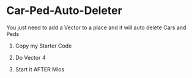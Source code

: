 # Car-Ped-Auto-Deleter

You just need to add a Vector to a place and it will auto delete Cars and Peds

1. Copy my Starter Code

2. Do Vector 4

3. Start it AFTER Mlos
